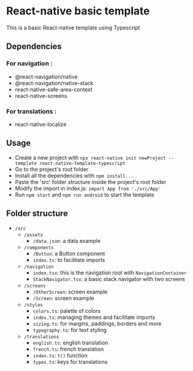 # React-native basic template

This is a basic React-native template using Typescript

## Dependencies

### For navigation : 

- @react-navigation/native
- @react-navigation/native-stack
- react-native-safe-area-context
- react-native-screens

### For translations :

- react-native-localize

## Usage

- Create a new project with `npx react-native init newProject --template react-native-template-typescript`
- Go to the project's root folder
- Install all the dependencies with `npm install...`
- Paste the 'src' folder structure inside the project's root folder
- Modify the import in index.js: `import App from './src/App'`
- Run `npm start` and `npm run android` to start the template

## Folder structure

- `/src`
    - `/assets`
        - `/data.json`: a data example
    - `/components`
        - `/Button`: a Button component
        - `index.ts`: to facilitate imports
    - `/navigation`
        - `index.tsx`: this is the navigation root with `NavigationContainer`
        - `StackNavigator.tsx`: a basic stack navigator with two screens
    - `/screens`
        - `/OtherScreen`: screen example
        - `/Screen`: screen example
    - `/styles`
        - `colors.ts`: palette of colors
        - `index.ts`: managing themes and facilitate imports
        - `sizing.ts`: for margins, paddings, borders and more
        - `typography.ts`: for text styling
    - `/translations`
        - `english.ts`: english translation
        - `french.ts`: french translation
        - `index.ts`: `t()` function
        - `types.ts`: keys for translations
